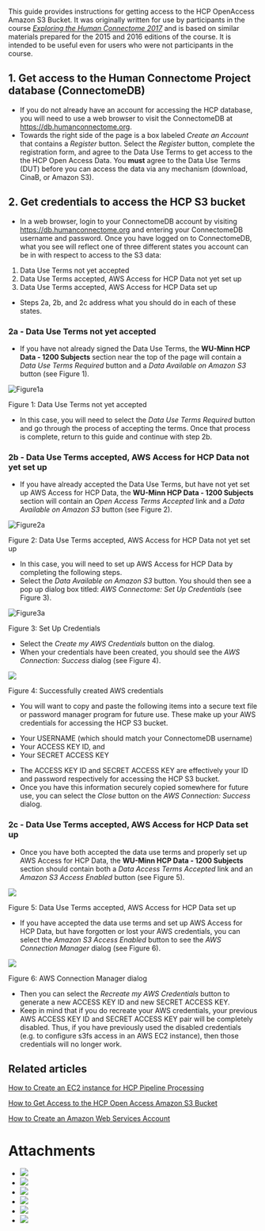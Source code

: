 This guide provides instructions for getting access to the HCP OpenAccess Amazon S3 Bucket. It was originally written for use by participants in the course *[Exploring the Human Connectome 2017](https://store.humanconnectome.org/courses/2017/exploring-the-human-connectome.php)* and is based on similar materials prepared for the 2015 and 2016 editions of the course. It is intended to be useful even for users who were not participants in the course.

## 1. Get access to the Human Connectome Project database (ConnectomeDB)

* If you do not already have an account for accessing the HCP database, you will need to use a web browser to visit the ConnectomeDB at <https://db.humanconnectome.org>.
* Towards the right side of the page is a box labeled *Create an Account* that contains a *Register* button. Select the *Register* button, complete the registration form, and agree to the Data Use Terms to get access to the the HCP Open Access Data. You **must** agree to the Data Use Terms (DUT) before you can access the data via any mechanism (download, CinaB, or Amazon S3).

## 2. Get credentials to access the HCP S3 bucket

* In a web browser, login to your ConnectomeDB account by visiting <https://db.humanconnectome.org> and entering your ConnectomeDB username and password. Once you have logged on to ConnectomeDB, what you see will reflect one of three different states you account can be in with respect to access to the S3 data:
1. Data Use Terms not yet accepted
2. Data Use Terms accepted, AWS Access for HCP Data not yet set up
3. Data Use Terms accepted, AWS Access for HCP Data set up
* Steps 2a, 2b, and 2c address what you should do in each of these states.

### 2a - Data Use Terms not yet accepted

* If you have not already signed the Data Use Terms, the **WU-Minn HCP Data - 1200 Subjects** section near the top of the page will contain a *Data Use Terms Required* button and a *Data Available on Amazon S3* button (see Figure 1).

![Figure1a](https://github.com/jese11/HCP-wiki-public/assets/7256156/5b54149b-7eb4-49b2-9249-c7b475b7b45f)

Figure 1: Data Use Terms not yet accepted

* In this case, you will need to select the *Data Use Terms Required* button and go through the process of accepting the terms. Once that process is complete, return to this guide and continue with step 2b.

### 2b - Data Use Terms accepted, AWS Access for HCP Data not yet set up

* If you have already accepted the Data Use Terms, but have not yet set up AWS Access for HCP Data, the **WU-Minn HCP Data - 1200 Subjects** section will contain an *Open Access Terms Accepted* link and a *Data Available on Amazon S3* button (see Figure 2).

![Figure2a](https://github.com/jese11/HCP-wiki-public/assets/7256156/4f8e75ef-99fe-494d-9591-66ddb25430f0)

Figure 2: Data Use Terms accepted, AWS Access for HCP Data not yet set up 

* In this case, you will need to set up AWS Access for HCP Data by completing the following steps.
* Select the *Data Available on Amazon S3* button. You should then see a pop up dialog box titled: *AWS Connectome: Set Up Credentials* (see Figure 3).

![Figure3a](https://github.com/jese11/HCP-wiki-public/assets/7256156/caf72904-2bd0-46ac-8a16-2dc2898dd396)

Figure 3: Set Up Credentials

* Select the *Create my AWS Credentials* button on the dialog.
* When your credentials have been created, you should see the *AWS Connection: Success* dialog (see Figure 4).

 ![](./assets/Figure4.png) 

Figure 4: Successfully created AWS credentials

* You will want to copy and paste the following items into a secure text file or password manager program for future use. These make up your AWS credentials for accessing the HCP S3 bucket.
+ Your USERNAME (which should match your ConnectomeDB username)
+ Your ACCESS KEY ID, and
+ Your SECRET ACCESS KEY

* The ACCESS KEY ID and SECRET ACCESS KEY are effectively your ID and password respectively for accessing the HCP S3 bucket.
* Once you have this information securely copied somewhere for future use, you can select the *Close* button on the *AWS Connection: Success* dialog.

### 2c - Data Use Terms accepted, AWS Access for HCP Data set up

* Once you have both accepted the data use terms and properly set up AWS Access for HCP Data, the **WU-Minn HCP Data - 1200 Subjects** section should contain both a *Data Access Terms Accepted* link and an *Amazon S3 Access Enabled* button (see Figure 5).

 ![](./assets/Figure5.png) 

Figure 5: Data Use Terms accepted, AWS Access for HCP Data set up

* If you have accepted the data use terms and set up AWS Access for HCP Data, but have forgotten or lost your AWS credentials, you can select the *Amazon S3 Access Enabled* button to see the *AWS Connection Manager* dialog (see Figure 6).

 ![](./assets/Figure6.png) 

Figure 6: AWS Connection Manager dialog

* Then you can select the *Recreate my AWS Credentials* button to generate a new ACCESS KEY ID and new SECRET ACCESS KEY.
* Keep in mind that if you do recreate your AWS credentials, your previous AWS ACCESS KEY ID and SECRET ACCESS KEY pair will be completely disabled. Thus, if you have previously used the disabled credentials (e.g. to configure s3fs access in an AWS EC2 instance), then those credentials will no longer work.
  
## Related articles

[How to Create an EC2 instance for HCP Pipeline Processing](./How%20to%20Create%20an%20EC2%20instance%20for%20HCP%20Pipeline%20Processing.md)

[How to Get Access to the HCP Open Access Amazon S3 Bucket](./How%20to%20Get%20Access%20to%20the%20HCP%20OpenAccess%20Amazon%20S3%20Bucket.md)

[How to Create an Amazon Web Services Account](./How%20to%20Create%20an%20Amazon%20Web%20Services%20Account.md)

  


  




# Attachments

- ![](./assets/Figure6.png)
- ![](./assets/Figure5.png)
- ![](./assets/Figure4.png)
- ![](./assets/Figure3.png)
- ![](./assets/Figure2.png)
- ![](./assets/Figure1.png)
